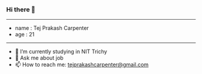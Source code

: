 ### Hi there 👋

<!--
**tej-carpenter/tej-carpenter** is a ✨ _special_ ✨ repository because its `README.md` (this file) appears on your GitHub profile.

Here are some ideas to get you started:-->
---
- name : Tej Prakash Carpenter
- age  : 21
---

- 🌱 I’m currently studying in NIT Trichy
- 💬 Ask me about job
- 📫 How to reach me: tejprakashcarpenter@gmail.com
<!--
- 👯 I’m looking to collaborate on >-<
- 🤔 I’m looking for help with >-<
- 😄 Pronouns: ...
- ⚡ Fun fact: ...
-->
